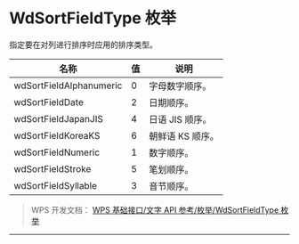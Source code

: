 # WdSortFieldType 枚举

指定要在对列进行排序时应用的排序类型。

| 名称                    | 值  | 说明             |
|-------------------------|-----|------------------|
| wdSortFieldAlphanumeric | 0   | 字母数字顺序。   |
| wdSortFieldDate         | 2   | 日期顺序。       |
| wdSortFieldJapanJIS     | 4   | 日语 JIS 顺序。  |
| wdSortFieldKoreaKS      | 6   | 朝鲜语 KS 顺序。 |
| wdSortFieldNumeric      | 1   | 数字顺序。       |
| wdSortFieldStroke       | 5   | 笔划顺序。       |
| wdSortFieldSyllable     | 3   | 音节顺序。       |

> WPS 开发文档： [WPS 基础接口/文字 API 参考/枚举/WdSortFieldType 枚举](https://qn.cache.wpscdn.cn/encs/doc/office_v19/topics/WPS%20%E5%9F%BA%E7%A1%80%E6%8E%A5%E5%8F%A3/%E6%96%87%E5%AD%97%20API%20%E5%8F%82%E8%80%83/%E6%9E%9A%E4%B8%BE/WdSortFieldType%20%E6%9E%9A%E4%B8%BE.html)

------------------------------------------------------------------------
